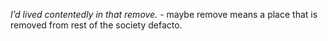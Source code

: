 *I’d lived contentedly in that remove.*
	- maybe remove means a place that is removed from rest of the society defacto.